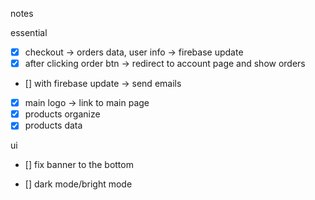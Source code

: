 notes

essential

- [x] checkout -> orders data, user info -> firebase update
- [x] after clicking order btn -> redirect to account page and show orders
- [] with firebase update -> send emails
- [x] main logo -> link to main page
- [x] products organize
- [x] products data

ui

- [] fix banner to the bottom

- [] dark mode/bright mode
